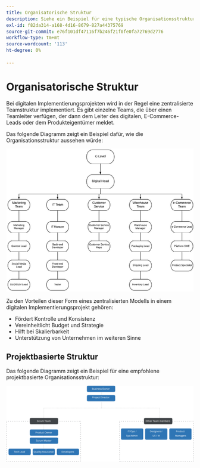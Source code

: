 ```yaml
---
title: Organisatorische Struktur
description: Siehe ein Beispiel für eine typische Organisationsstruktur für ein E-Commerce-Projekt.
exl-id: f82da314-a168-4d16-8679-827a44375769
source-git-commit: e76f101df47116f7b246f21f0fe0fa72769d2776
workflow-type: tm+mt
source-wordcount: '113'
ht-degree: 0%

---
```


# Organisatorische Struktur

Bei digitalen Implementierungsprojekten wird in der Regel eine zentralisierte Teamstruktur implementiert. Es gibt einzelne Teams, die über einen Teamleiter verfügen, der dann dem Leiter des digitalen, E-Commerce-Leads oder dem Produkteigentümer meldet.

Das folgende Diagramm zeigt ein Beispiel dafür, wie die Organisationsstruktur aussehen würde:

![Organisationsstruktur](../../assets/playbooks/org-structure.png)

Zu den Vorteilen dieser Form eines zentralisierten Modells in einem digitalen Implementierungsprojekt gehören:

- Fördert Kontrolle und Konsistenz
- Vereinheitlicht Budget und Strategie
- Hilft bei Skalierbarkeit
- Unterstützung von Unternehmen im weiteren Sinne

## Projektbasierte Struktur

Das folgende Diagramm zeigt ein Beispiel für eine empfohlene projektbasierte Organisationsstruktur:

![Strukturdiagramm der projektbasierten Organisation](../../assets/playbooks/org-structure-project.png)
